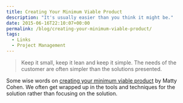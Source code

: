 ```yaml
---
title: Creating Your Minimum Viable Product
description: "It's usually easier than you think it might be."
date: 2015-06-16T22:10:07+00:00
permalink: /blog/creating-your-minimum-viable-product/
tags:
  - Links
  - Project Management
---
```


> Keep it small, keep it lean and keep it simple. The needs of the customer are often simpler than the solutions presented.

Some wise words on [creating your minimum viable product](http://matty.co.za/creating-minimum-viable-product/) by Matty Cohen. We often get wrapped up in the tools and techniques for the solution rather than focusing on the solution.
